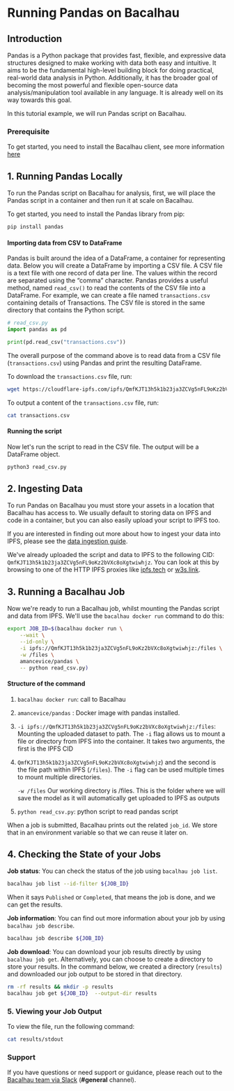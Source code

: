 # Running Pandas on Bacalhau

## Introduction

Pandas is a Python package that provides fast, flexible, and expressive data structures designed to make working with data both easy and intuitive. It aims to be the fundamental high-level building block for doing practical, real-world data analysis in Python. Additionally, it has the broader goal of becoming the most powerful and flexible open-source data analysis/manipulation tool available in any language. It is already well on its way towards this goal.

In this tutorial example, we will run Pandas script on Bacalhau.

### Prerequisite

To get started, you need to install the Bacalhau client, see more information [here](../../../getting-started/installation/)

## 1. Running Pandas Locally

To run the Pandas script on Bacalhau for analysis, first, we will place the Pandas script in a container and then run it at scale on Bacalhau.

To get started, you need to install the Pandas library from pip:

```bash
pip install pandas
```

#### Importing data from CSV to DataFrame

Pandas is built around the idea of a DataFrame, a container for representing data. Below you will create a DataFrame by importing a CSV file. A CSV file is a text file with one record of data per line. The values within the record are separated using the “comma” character. Pandas provides a useful method, named `read_csv()` to read the contents of the CSV file into a DataFrame. For example, we can create a file named `transactions.csv` containing details of Transactions. The CSV file is stored in the same directory that contains the Python script.

```python
# read_csv.py
import pandas as pd

print(pd.read_csv("transactions.csv"))
```

The overall purpose of the command above is to read data from a CSV file (`transactions.csv`) using Pandas and print the resulting DataFrame.

To download the `transactions.csv` file, run:

```bash
wget https://cloudflare-ipfs.com/ipfs/QmfKJT13h5k1b23ja3ZCVg5nFL9oKz2bVXc8oXgtwiwhjz/transactions.csv
```

To output a content of the `transactions.csv` file, run:

```bash
cat transactions.csv
```

#### Running the script

Now let's run the script to read in the CSV file. The output will be a DataFrame object.

```bash
python3 read_csv.py
```

## 2. Ingesting Data

To run Pandas on Bacalhau you must store your assets in a location that Bacalhau has access to. We usually default to storing data on IPFS and code in a container, but you can also easily upload your script to IPFS too.

If you are interested in finding out more about how to ingest your data into IPFS, please see the [data ingestion guide](../../data-ingestion/).

We've already uploaded the script and data to IPFS to the following CID: `QmfKJT13h5k1b23ja3ZCVg5nFL9oKz2bVXc8oXgtwiwhjz`. You can look at this by browsing to one of the HTTP IPFS proxies like [ipfs.tech](https://ipfs.tech/) or [w3s.link](https://github.com/web3-storage/w3link).

## 3. Running a Bacalhau Job

Now we're ready to run a Bacalhau job, whilst mounting the Pandas script and data from IPFS. We'll use the `bacalhau docker run` command to do this:

```bash
export JOB_ID=$(bacalhau docker run \
    --wait \
    --id-only \
    -i ipfs://QmfKJT13h5k1b23ja3ZCVg5nFL9oKz2bVXc8oXgtwiwhjz:/files \
    -w /files \
    amancevice/pandas \
    -- python read_csv.py)
```

#### Structure of the command

1. `bacalhau docker run`: call to Bacalhau
2. `amancevice/pandas` : Docker image with pandas installed.
3. `-i ipfs://QmfKJT13h5k1b23ja3ZCVg5nFL9oKz2bVXc8oXgtwiwhjz:/files`: Mounting the uploaded dataset to path. The `-i` flag allows us to mount a file or directory from IPFS into the container. It takes two arguments, the first is the IPFS CID
4.  `QmfKJT13h5k1b23ja3ZCVg5nFL9oKz2bVXc8oXgtwiwhjz`) and the second is the file path within IPFS (`/files`). The `-i` flag can be used multiple times to mount multiple directories.

    `-w /files` Our working directory is /files. This is the folder where we will save the model as it will automatically get uploaded to IPFS as outputs
5. `python read_csv.py`: python script to read pandas script

When a job is submitted, Bacalhau prints out the related `job_id`. We store that in an environment variable so that we can reuse it later on.

## 4. Checking the State of your Jobs

**Job status**: You can check the status of the job using `bacalhau job list`.

```bash
bacalhau job list --id-filter ${JOB_ID}
```

When it says `Published` or `Completed`, that means the job is done, and we can get the results.

**Job information**: You can find out more information about your job by using `bacalhau job describe`.

```bash
bacalhau job describe ${JOB_ID}
```

**Job download**: You can download your job results directly by using `bacalhau job get`. Alternatively, you can choose to create a directory to store your results. In the command below, we created a directory (`results`) and downloaded our job output to be stored in that directory.

```bash
rm -rf results && mkdir -p results
bacalhau job get ${JOB_ID}  --output-dir results
```

### 5. Viewing your Job Output

To view the file, run the following command:

```bash
cat results/stdout
```

### Support

If you have questions or need support or guidance, please reach out to the [Bacalhau team via Slack](https://bacalhauproject.slack.com/ssb/redirect) (**#general** channel).
